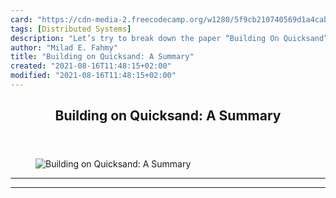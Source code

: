 ```yaml
---
card: "https://cdn-media-2.freecodecamp.org/w1280/5f9cb210740569d1a4cabf7a.jpg"
tags: [Distributed Systems]
description: "Let’s try to break down the paper “Building On Quicksand” pub"
author: "Milad E. Fahmy"
title: "Building on Quicksand: A Summary"
created: "2021-08-16T11:48:15+02:00"
modified: "2021-08-16T11:48:15+02:00"
---
```

<div class="site-wrapper">
<main id="site-main" class="site-main outer">
<div class="inner">
<article class="post-full post tag-distributed-systems tag-research tag-summary tag-computer-science tag-technology ">
<header class="post-full-header">
<h1 class="post-full-title">Building on Quicksand: A Summary</h1>
</header>
<figure class="post-full-image">
<picture>
<source media="(max-width: 700px)" sizes="1px" srcset="data:image/gif;base64,R0lGODlhAQABAIAAAAAAAP///yH5BAEAAAAALAAAAAABAAEAAAIBRAA7 1w">
<source media="(min-width: 701px)" sizes="(max-width: 800px) 400px,
(max-width: 1170px) 700px,
1400px" srcset="https://cdn-media-2.freecodecamp.org/w1280/5f9cb210740569d1a4cabf7a.jpg 300w,
https://cdn-media-2.freecodecamp.org/w1280/5f9cb210740569d1a4cabf7a.jpg 600w,
https://cdn-media-2.freecodecamp.org/w1280/5f9cb210740569d1a4cabf7a.jpg 1000w,
https://cdn-media-2.freecodecamp.org/w1280/5f9cb210740569d1a4cabf7a.jpg 2000w">
<img onerror="this.style.display='none'" src="https://cdn-media-2.freecodecamp.org/w1280/5f9cb210740569d1a4cabf7a.jpg" alt="Building on Quicksand: A Summary">
</picture>
</figure>
<section class="post-full-content">
<div class="post-content">
</div>
<hr>
<hr>
</section>
</article>
</div>
</main>
</div>
<!-- Google Tag Manager (noscript) -->
<!-- End Google Tag Manager (noscript) -->
